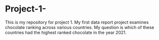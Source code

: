 # Project-1-

This is my repository for project 1. My first data report project examines chocolate ranking across various countries. My question is which of these countries had the highest ranked chocolate in the year 2021.
